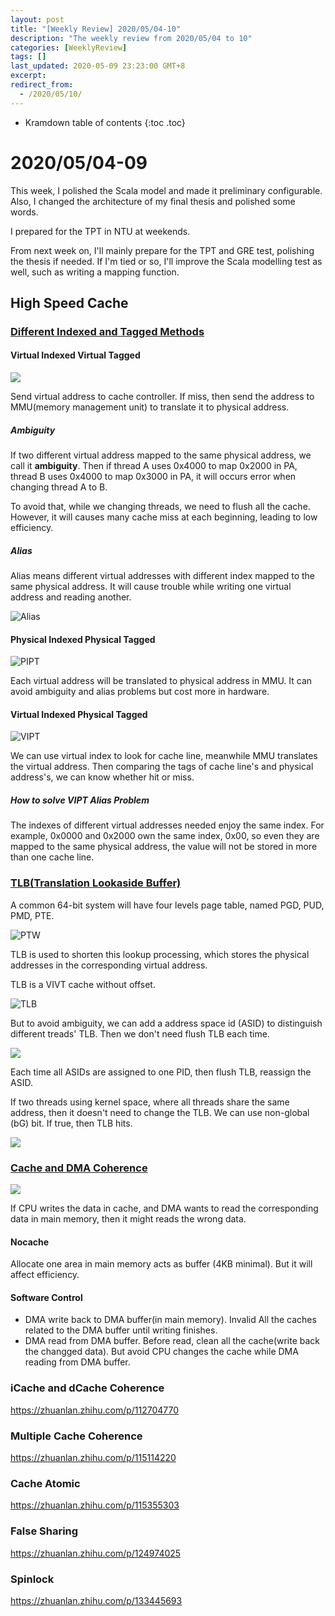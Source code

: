 ```yaml
---
layout: post
title: "[Weekly Review] 2020/05/04-10"
description: "The weekly review from 2020/05/04 to 10"
categories: [WeeklyReview]
tags: []
last_updated: 2020-05-09 23:23:00 GMT+8
excerpt: 
redirect_from:
  - /2020/05/10/
---
```


* Kramdown table of contents
{:toc .toc}
# 2020/05/04-09

This week, I polished the Scala model and made it preliminary configurable. Also, I changed the architecture of my final thesis and polished some words.

I prepared for the TPT in NTU at weekends.

From next week on, I'll mainly prepare for the TPT and GRE test, polishing the thesis if needed. If I'm tied or so, I'll improve the Scala modelling test as well, such as writing a mapping function. 

## High Speed Cache

### [Different Indexed and Tagged Methods](https://zhuanlan.zhihu.com/p/107096130)

#### Virtual Indexed Virtual Tagged

![](https://pic1.zhimg.com/80/v2-1a6af4b2fdf482c39f5f03e554b3a494_720w.jpg)

Send virtual address to cache controller. If miss, then send the address to MMU(memory management unit) to translate it to physical address.

##### Ambiguity

If two different virtual address mapped to the same physical address, we call it **ambiguity**. Then if thread A uses 0x4000 to map 0x2000 in PA, thread B uses 0x4000 to map 0x3000 in PA, it will occurs error when changing thread A to B.

To avoid that, while we changing threads, we need to flush all the cache. However, it will causes many cache miss at each beginning, leading to low efficiency.

##### Alias

Alias means different virtual addresses with different index mapped to the same physical address. It will cause trouble while writing one virtual address and reading another.

![Alias](https://pic3.zhimg.com/80/v2-c2a5303f950c195b800917f117b36f72_720w.jpg)

#### Physical Indexed Physical Tagged

![PIPT](https://pic4.zhimg.com/80/v2-69fb9056736bae258ecfb10246fc1d77_720w.jpg)

Each virtual address will be translated to physical address in MMU. It can avoid ambiguity and alias problems but cost more in hardware.

#### Virtual Indexed Physical Tagged

![VIPT](https://pic4.zhimg.com/80/v2-12969d6792ebc4b5256e1822ffde6caf_720w.jpg)

We can use virtual index to look for cache line, meanwhile MMU translates the virtual address. Then comparing the tags of cache line's and physical address's, we can know whether hit or miss.

##### How to solve VIPT Alias Problem

The indexes of different virtual addresses needed enjoy the same index. For example, 0x0000 and 0x2000 own the same index, 0x00, so even they are mapped to the same physical address, the value will not be stored in more than one cache line.

### [TLB(Translation Lookaside Buffer)](https://zhuanlan.zhihu.com/p/108425561)

A common 64-bit system will have four levels page table, named PGD, PUD, PMD, PTE.

![PTW](https://pic4.zhimg.com/80/v2-70f03a91b02fe51cced8cb57fa30d84b_720w.jpg)

TLB is used to shorten this lookup processing, which stores the physical addresses in the corresponding virtual address.

TLB is a VIVT cache without offset.

![TLB](https://pic2.zhimg.com/80/v2-e075e5bebbf84c4ec15789d1fb1f7f55_720w.jpg)

But to avoid ambiguity, we can add a address space id (ASID) to distinguish different treads' TLB. Then we don't need flush TLB each time.

![](https://pic1.zhimg.com/80/v2-e81854dc225b82eb1eea21d6874e3e90_720w.jpg)

Each time all ASIDs are assigned to one PID, then flush TLB, reassign the ASID.

If two threads using kernel space, where all threads share the same address, then it doesn't need to change the TLB. We can use non-global (bG) bit. If true, then TLB hits.

![](https://pic2.zhimg.com/80/v2-80141749c349c85b28ee001e2d3f88c5_720w.jpg)

### [Cache and DMA Coherence](https://zhuanlan.zhihu.com/p/109919756)

![](https://pic1.zhimg.com/80/v2-5c8283dee4ca2cc45bf2dc81c24d50a8_720w.jpg)

If CPU writes the data in cache, and DMA wants to read the corresponding data in main memory, then it might reads the wrong data.

#### Nocache

Allocate one area in main memory acts as buffer (4KB minimal). But it will affect efficiency.

#### Software Control

+ DMA write back to DMA buffer(in main memory). Invalid All the caches related to the DMA buffer until writing finishes.
+ DMA read from DMA buffer. Before read, clean all the cache(write back the changged data). But avoid CPU changes the cache while DMA reading from DMA buffer.

### iCache and dCache Coherence

https://zhuanlan.zhihu.com/p/112704770

### Multiple Cache Coherence

https://zhuanlan.zhihu.com/p/115114220

### Cache Atomic

https://zhuanlan.zhihu.com/p/115355303

### False Sharing

https://zhuanlan.zhihu.com/p/124974025

### Spinlock

https://zhuanlan.zhihu.com/p/133445693